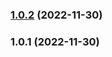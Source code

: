 

### [1.0.2](https://github.com/HENDDJ/vue3-hooks-utils/compare/1.0.1...1.0.2) (2022-11-30)

### 1.0.1 (2022-11-30)